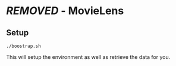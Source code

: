 # ***REMOVED*** - MovieLens

## Setup

    ./boostrap.sh

This will setup the environment as well as retrieve the data for you.
